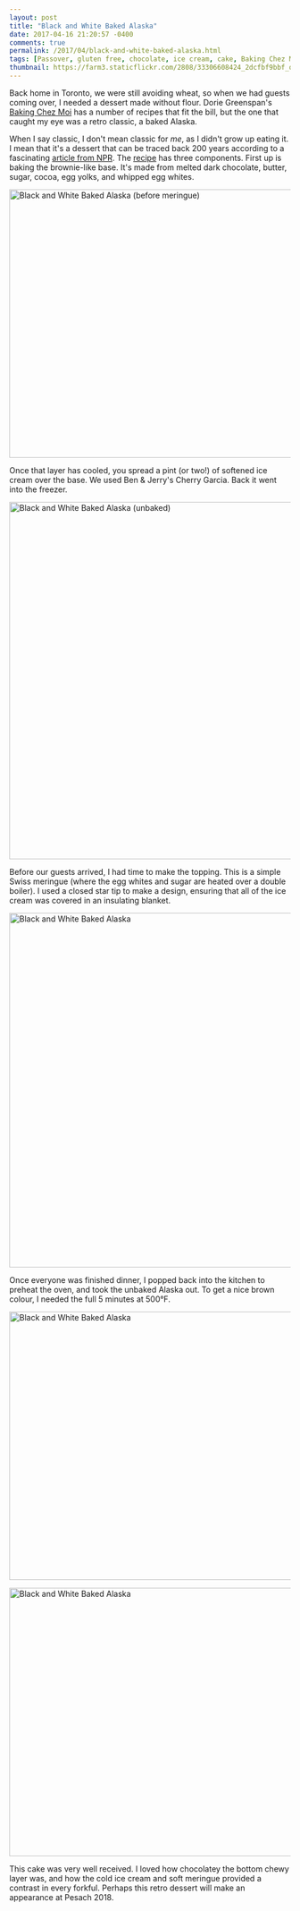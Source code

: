 ```yaml
---
layout: post
title: "Black and White Baked Alaska"
date: 2017-04-16 21:20:57 -0400
comments: true
permalink: /2017/04/black-and-white-baked-alaska.html
tags: [Passover, gluten free, chocolate, ice cream, cake, Baking Chez Moi]
thumbnail: https://farm3.staticflickr.com/2808/33306608424_2dcfbf9bbf_q.jpg
---
```


Back home in Toronto, we were still avoiding wheat, so when we had guests
coming over, I needed a dessert made without flour. Dorie Greenspan's 
[Baking Chez Moi](/tag/baking-chez-moi/) has a number of recipes that fit
the bill, but the one that caught my eye was a retro classic, a baked Alaska.

When I say classic, I don't mean classic for _me_, as I didn't grow up
eating it. I mean that it's a dessert that can be traced back 200 years
according to a fascinating 
[article from NPR](http://www.npr.org/sections/thesalt/2016/03/29/469957638/baked-alaska-a-creation-story-shrouded-in-mystery). The [recipe](http://cdn.app.theweek.com/node/30484) has three components.
First up is baking the brownie-like base. It's made from melted dark chocolate,
butter, sugar, cocoa, egg yolks, and whipped egg whites.

<a data-flickr-embed="true"  href="https://www.flickr.com/photos/gnuf/33764398550/in/dateposted/" title="Black and White Baked Alaska (before meringue)"><img src="https://c1.staticflickr.com/3/2917/33764398550_a8360cc6be_z.jpg" width="640" height="480" alt="Black and White Baked Alaska (before meringue)"></a><script async src="//embedr.flickr.com/assets/client-code.js" charset="utf-8"></script>

Once that layer has cooled, you spread a pint (or two!) of softened ice cream over the base.
We used Ben & Jerry's Cherry Garcia. Back it went into the freezer.

<a data-flickr-embed="true"  href="https://www.flickr.com/photos/gnuf/33992775162/in/photostream/" title="Black and White Baked Alaska (unbaked)"><img src="https://c1.staticflickr.com/3/2880/33992775162_3fc71795c6_z.jpg" width="640" height="639" alt="Black and White Baked Alaska (unbaked)"></a><script async src="//embedr.flickr.com/assets/client-code.js" charset="utf-8"></script>

Before our guests arrived, I had time to make the topping. This is a simple Swiss
meringue (where the egg whites and sugar are heated over a double boiler). I used
a closed star tip to make a design, ensuring that all of the ice cream was covered
in an insulating blanket. 

<a data-flickr-embed="true"  href="https://www.flickr.com/photos/gnuf/33306608424/in/photostream/" title="Black and White Baked Alaska"><img src="https://c1.staticflickr.com/3/2808/33306608424_2dcfbf9bbf_z.jpg" width="640" height="634" alt="Black and White Baked Alaska"></a><script async src="//embedr.flickr.com/assets/client-code.js" charset="utf-8"></script>

Once everyone was finished dinner, I popped back into the kitchen to
preheat the oven, and took the unbaked Alaska out. To get a nice brown colour,
I needed the full 5 minutes at 500°F.

<a data-flickr-embed="true"  href="https://www.flickr.com/photos/gnuf/33764405740/in/photostream/" title="Black and White Baked Alaska"><img src="https://c1.staticflickr.com/3/2905/33764405740_e1e7416154_z.jpg" width="640" height="480" alt="Black and White Baked Alaska"></a><script async src="//embedr.flickr.com/assets/client-code.js" charset="utf-8"></script>

<a data-flickr-embed="true"  href="https://www.flickr.com/photos/gnuf/34018792601/in/photostream/" title="Black and White Baked Alaska"><img src="https://c1.staticflickr.com/3/2890/34018792601_b92711b7a6_z.jpg" width="640" height="480" alt="Black and White Baked Alaska"></a><script async src="//embedr.flickr.com/assets/client-code.js" charset="utf-8"></script>

This cake was very well received. I loved how chocolatey the bottom chewy layer was, 
and how the cold ice cream and soft meringue provided a contrast in every forkful.
Perhaps this retro dessert will make an appearance at Pesach 2018.

